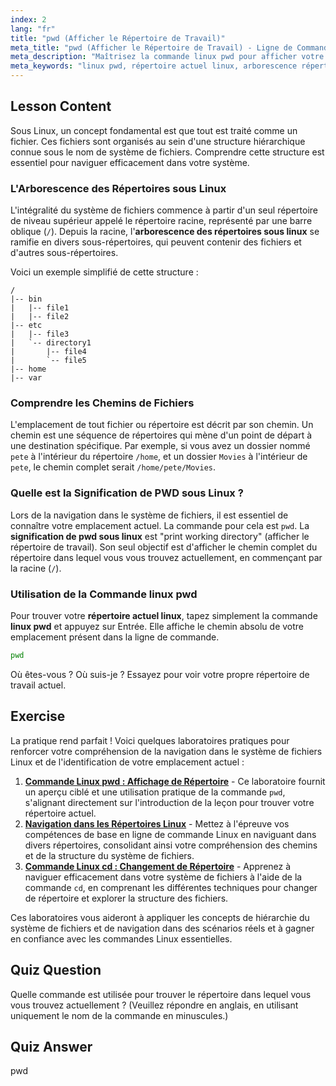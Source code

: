 ```yaml
---
index: 2
lang: "fr"
title: "pwd (Afficher le Répertoire de Travail)"
meta_title: "pwd (Afficher le Répertoire de Travail) - Ligne de Commande"
meta_description: "Maîtrisez la commande linux pwd pour afficher votre répertoire actuel sous Linux. Cette leçon explique la signification complète de pwd sous linux et comment naviguer dans l'arborescence des répertoires sous linux."
meta_keywords: "linux pwd, répertoire actuel linux, arborescence répertoires linux, signification pwd linux, afficher répertoire de travail, chemin linux, navigation linux, bases ligne de commande"
---
```


## Lesson Content

Sous Linux, un concept fondamental est que tout est traité comme un fichier. Ces fichiers sont organisés au sein d'une structure hiérarchique connue sous le nom de système de fichiers. Comprendre cette structure est essentiel pour naviguer efficacement dans votre système.

### L'Arborescence des Répertoires sous Linux

L'intégralité du système de fichiers commence à partir d'un seul répertoire de niveau supérieur appelé le répertoire racine, représenté par une barre oblique (`/`). Depuis la racine, l'**arborescence des répertoires sous linux** se ramifie en divers sous-répertoires, qui peuvent contenir des fichiers et d'autres sous-répertoires.

Voici un exemple simplifié de cette structure :

```plaintext
/
|-- bin
|   |-- file1
|   |-- file2
|-- etc
|   |-- file3
|   `-- directory1
|       |-- file4
|       `-- file5
|-- home
|-- var
```

### Comprendre les Chemins de Fichiers

L'emplacement de tout fichier ou répertoire est décrit par son chemin. Un chemin est une séquence de répertoires qui mène d'un point de départ à une destination spécifique. Par exemple, si vous avez un dossier nommé `pete` à l'intérieur du répertoire `/home`, et un dossier `Movies` à l'intérieur de `pete`, le chemin complet serait `/home/pete/Movies`.

### Quelle est la Signification de PWD sous Linux ?

Lors de la navigation dans le système de fichiers, il est essentiel de connaître votre emplacement actuel. La commande pour cela est `pwd`. La **signification de pwd sous linux** est "print working directory" (afficher le répertoire de travail). Son seul objectif est d'afficher le chemin complet du répertoire dans lequel vous vous trouvez actuellement, en commençant par la racine (`/`).

### Utilisation de la Commande linux pwd

Pour trouver votre **répertoire actuel linux**, tapez simplement la commande **linux pwd** et appuyez sur Entrée. Elle affiche le chemin absolu de votre emplacement présent dans la ligne de commande.

```bash
pwd
```

Où êtes-vous ? Où suis-je ? Essayez pour voir votre propre répertoire de travail actuel.

## Exercise

La pratique rend parfait ! Voici quelques laboratoires pratiques pour renforcer votre compréhension de la navigation dans le système de fichiers Linux et de l'identification de votre emplacement actuel :

1.  **[Commande Linux pwd : Affichage de Répertoire](https://labex.io/fr/labs/linux-linux-pwd-command-directory-displaying-209734)** - Ce laboratoire fournit un aperçu ciblé et une utilisation pratique de la commande `pwd`, s'alignant directement sur l'introduction de la leçon pour trouver votre répertoire actuel.
2.  **[Navigation dans les Répertoires Linux](https://labex.io/fr/labs/linux-directory-navigation-387844)** - Mettez à l'épreuve vos compétences de base en ligne de commande Linux en naviguant dans divers répertoires, consolidant ainsi votre compréhension des chemins et de la structure du système de fichiers.
3.  **[Commande Linux cd : Changement de Répertoire](https://labex.io/fr/labs/linux-linux-cd-command-directory-changing-209733)** - Apprenez à naviguer efficacement dans votre système de fichiers à l'aide de la commande `cd`, en comprenant les différentes techniques pour changer de répertoire et explorer la structure des fichiers.

Ces laboratoires vous aideront à appliquer les concepts de hiérarchie du système de fichiers et de navigation dans des scénarios réels et à gagner en confiance avec les commandes Linux essentielles.

## Quiz Question

Quelle commande est utilisée pour trouver le répertoire dans lequel vous vous trouvez actuellement ? (Veuillez répondre en anglais, en utilisant uniquement le nom de la commande en minuscules.)

## Quiz Answer

pwd
